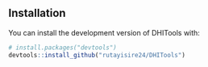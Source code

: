 ## Installation

You can install the development version of DHITools  with:

```r
# install.packages("devtools")
devtools::install_github("rutayisire24/DHITools")
```
